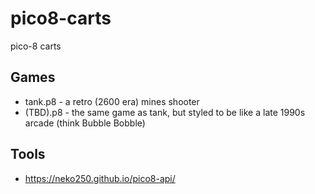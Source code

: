 # pico8-carts
pico-8 carts

Games
-----

- tank.p8 - a retro (2600 era) mines shooter
- (TBD).p8 - the same game as tank, but styled to be like a late 1990s arcade (think Bubble Bobble)

Tools
-----

- https://neko250.github.io/pico8-api/
